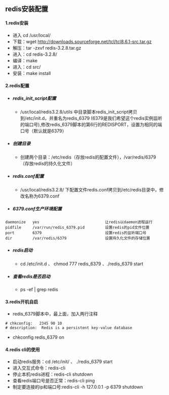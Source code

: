 ## 					redis安装配置

#### 1.redis安装

- 进入 cd /usr/local/
- 下载：wget http://downloads.sourceforge.net/tcl/tcl8.6.1-src.tar.gz
- 解压：tar -zxvf redis-3.2.8.tar.gz
- 进入：cd redis-3.2.8/
- 编译：make
- 进入：cd src/
- 安装：make install

#### 2.redis配置

- ##### redis_init_script配置
  - /usr/local/redis3.2.8/utils 中目录脚本redis_init_script拷贝到/etc/init.d，并重名为redis_6379 (6379是我们希望这个redis实例监听的端口号),修改redis_6379脚本的第6行的REDISPORT，设置为相同的端口号（默认就是6379）


- ##### 创建目录
  - 创建两个目录：/etc/redis（存放redis的配置文件），/var/redis/6379（存放redis的持久化文件）


- ##### redis.conf配置
  - /usr/local/redis3.2.8/ 下配置文件redis.conf拷贝到/etc/redis目录中，修改名称为6379.conf


- ##### 6379.conf生产环境配置

```LInux
daemonize	yes								让redis以daemon进程运行
pidfile		/var/run/redis_6379.pid 	  	设置redis的pid文件位置
port		6379							设置redis的监听端口号
dir 		/var/redis/6379					设置持久化文件的存储位置
```

- ##### redis启动
  - cd /etc/init.d  、  chmod 777 redis_6379 、./redis_6379 start


- ##### 查看redis是否启动
  - ps -ef | grep redis

#### 3.redis开机自启

- redis_6379脚本中，最上面，加入两行注释

```linux
# chkconfig:   2345 90 10
# description:  Redis is a persistent key-value database
```

- chkconfig redis_6379 on

#### 4.redis cli的使用

- 启动redis服务：cd /etc/init/  、  ./redis_6379 start
- 进入交互式命令：redis-cli
- 停止本机redis进程：redis-cli shutdown
- 查看redis端口号是否正常：redis-cli ping
- 制定要连接的ip和端口号:redis-cli -h 127.0.0.1 -p 6379 shutdown
